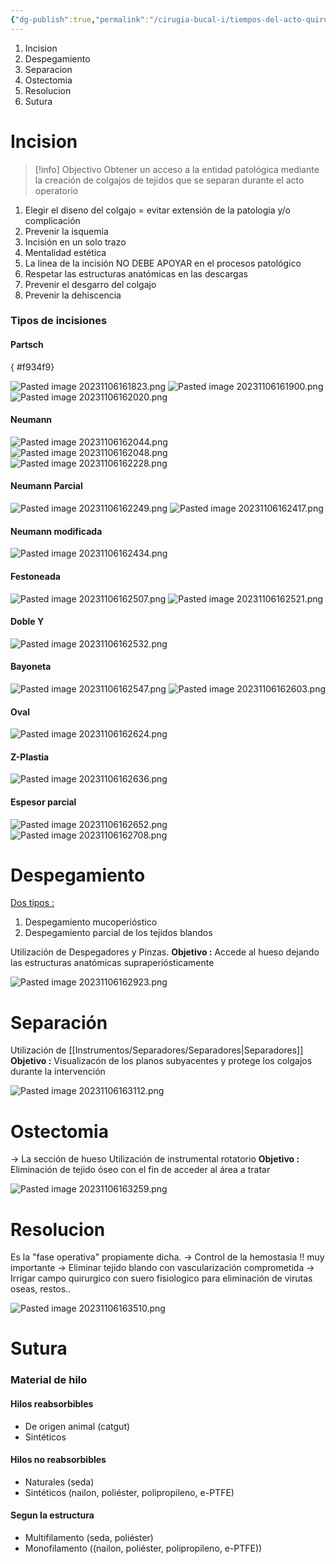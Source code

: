 ```yaml
---
{"dg-publish":true,"permalink":"/cirugia-bucal-i/tiempos-del-acto-quirurgico/"}
---
```




1. Incision
2. Despegamiento
3. Separacion
4. Ostectomia
5. Resolucion
6. Sutura

# Incision

> [!info] Objectivo
> Obtener un acceso a la entidad patológica mediante la creación de colgajos de tejidos que se separan durante el acto operatorio

1. Elegir el diseno del colgajo = evitar extensión de la patologia y/o complicación
2. Prevenir la isquemia
3. Incisión en un solo trazo
4. Mentalidad estética
5. La linea de la incisión NO DEBE APOYAR en el procesos patológico
6. Respetar las estructuras anatómicas en las descargas
7. Prevenir el desgarro del colgajo
8. Prevenir la dehiscencia 

### Tipos de incisiones

#### Partsch 
{ #f934f9}


![Pasted image 20231106161823.png](/img/user/Cirugia%20Bucal%20I/Medias/Pasted%20image%2020231106161823.png)
![Pasted image 20231106161900.png](/img/user/Cirugia%20Bucal%20I/Medias/Pasted%20image%2020231106161900.png)
![Pasted image 20231106162020.png](/img/user/Cirugia%20Bucal%20I/Medias/Pasted%20image%2020231106162020.png)

#### Neumann
![Pasted image 20231106162044.png](/img/user/Cirugia%20Bucal%20I/Medias/Pasted%20image%2020231106162044.png)
![Pasted image 20231106162048.png](/img/user/Cirugia%20Bucal%20I/Medias/Pasted%20image%2020231106162048.png)
![Pasted image 20231106162228.png](/img/user/Cirugia%20Bucal%20I/Medias/Pasted%20image%2020231106162228.png)

#### Neumann Parcial
![Pasted image 20231106162249.png](/img/user/Cirugia%20Bucal%20I/Medias/Pasted%20image%2020231106162249.png)
![Pasted image 20231106162417.png](/img/user/Cirugia%20Bucal%20I/Medias/Pasted%20image%2020231106162417.png)

#### Neumann modificada
![Pasted image 20231106162434.png](/img/user/Cirugia%20Bucal%20I/Medias/Pasted%20image%2020231106162434.png)

#### Festoneada
![Pasted image 20231106162507.png](/img/user/Cirugia%20Bucal%20I/Medias/Pasted%20image%2020231106162507.png)
![Pasted image 20231106162521.png](/img/user/Cirugia%20Bucal%20I/Medias/Pasted%20image%2020231106162521.png)


#### Doble Y
![Pasted image 20231106162532.png](/img/user/Cirugia%20Bucal%20I/Medias/Pasted%20image%2020231106162532.png)


#### Bayoneta
![Pasted image 20231106162547.png](/img/user/Cirugia%20Bucal%20I/Medias/Pasted%20image%2020231106162547.png)
![Pasted image 20231106162603.png](/img/user/Cirugia%20Bucal%20I/Medias/Pasted%20image%2020231106162603.png)


#### Oval
![Pasted image 20231106162624.png](/img/user/Cirugia%20Bucal%20I/Medias/Pasted%20image%2020231106162624.png)

#### Z-Plastia
![Pasted image 20231106162636.png](/img/user/Cirugia%20Bucal%20I/Medias/Pasted%20image%2020231106162636.png)

#### Espesor parcial
![Pasted image 20231106162652.png](/img/user/Cirugia%20Bucal%20I/Medias/Pasted%20image%2020231106162652.png)
![Pasted image 20231106162708.png](/img/user/Cirugia%20Bucal%20I/Medias/Pasted%20image%2020231106162708.png)




# Despegamiento

<u>Dos tipos : </u>
1. Despegamiento mucoperióstico
2. Despegamiento parcial de los tejidos blandos

Utilización de Despegadores y Pinzas.
**Objetivo :** Accede al hueso dejando las estructuras anatómicas supraperiósticamente

![Pasted image 20231106162923.png](/img/user/Cirugia%20Bucal%20I/Medias/Pasted%20image%2020231106162923.png)


# Separación

Utilización de [[Instrumentos/Separadores/Separadores\|Separadores]] 
**Objetivo :** Visualizacón de los planos subyacentes y protege los colgajos durante la intervención

![Pasted image 20231106163112.png](/img/user/Cirugia%20Bucal%20I/Medias/Pasted%20image%2020231106163112.png)

# Ostectomia

→ La sección de hueso
Utilización de instrumental rotatorio
**Objetivo :** Eliminación de tejido óseo con el fin de acceder al área a tratar

![Pasted image 20231106163259.png](/img/user/Cirugia%20Bucal%20I/Medias/Pasted%20image%2020231106163259.png)

# Resolucion

Es la "fase operativa" propiamente dicha.
→ Control de la hemostasia !! muy importante
→ Eliminar tejido blando con vascularización comprometida
→ Irrigar campo quirurgico con suero fisiologico para eliminación de virutas oseas, restos..

![Pasted image 20231106163510.png](/img/user/Cirugia%20Bucal%20I/Medias/Pasted%20image%2020231106163510.png)

# Sutura

### Material de hilo

#### Hilos reabsorbibles 

- De origen animal (catgut)
- Sintéticos

#### Hilos no reabsorbibles

- Naturales (seda)
- Sintéticos (nailon, poliéster, polipropileno, e-PTFE)

#### Segun la estructura

- Multifilamento (seda, poliéster)
- Monofilamento ((nailon, poliéster, polipropileno, e-PTFE))
